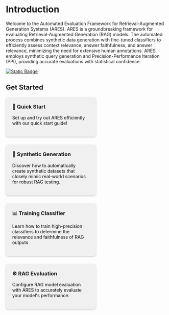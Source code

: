# Introduction

Welcome to the Automated Evaluation Framework for Retrieval-Augmented Generation Systems (ARES). ARES is a groundbreaking framework for evaluating Retrieval-Augmented Generation (RAG) models. The automated process combines synthetic data generation with fine-tuned classifiers to efficiently assess context relevance, answer faithfulness, and answer relevance, minimizing the need for extensive human annotations. ARES employs synthetic query generation and Precision-Performance Iteration (PPI), providing accurate evaluations with statistical confidence. 

<a href="https://arxiv.org/abs/2311.09476">
    <img alt="Static Badge" src="https://img.shields.io/badge/Read-ARES%20Paper-blue?style=flat&link=https%3A%2F%2Farxiv.org%2Fabs%2F2311.09476">
</a>

## Get Started

<style>
.box-link {
    flex: 0 0 calc(50% - 10px); 
    padding: 20px;
    margin: 5px;
    background: #f0f0f0;
    border-radius: 8px;
    box-shadow: 0 2px 5px rgba(0,0,0,0.2);
    transition: box-shadow 0.3s ease-in-out, border 0.3s ease-in-out;
    text-decoration: none;
    color: inherit;
}
.container {
    display: flex;
    flex-wrap: wrap;
    justify-content: flex-start;
    text-align: left;
    gap: 15px;
}
.box {
    padding: 20px;
    margin-bottom: 10px; /* Adds space between rows */
    flex: 0 0 48%; /* Ensures that only two boxes will fit in one row */
    background: #f0f0f0;
    border-radius: 8px;
    box-shadow: 0 2px 5px rgba(0,0,0,0.2);
    transition: box-shadow 0.3s ease-in-out, border 0.3s ease-in-out;
    text-decoration: none;
    color: inherit;
}
.box:hover {
    box-shadow: 0 4px 10px rgba(0,0,0,0.3);
    border-color: #333; /* Or any other color for the outline */
    border: 1px solid #333;
}
.box h3 {
    margin-top: 0;
}

.box p{
    color: black;
}
</style>

<div class="container">

<a href="installation.html" class="box">
    <h3 style="margin-top: 0px;">🚀 Quick Start</h3>
    <p>Set up and try out ARES efficiently with our quick start guide!</p>
</a>


<a href="synth_gen.html" class="box">
    <h3 style="margin-top: 0px;">💪  Synthetic Generation</h3>
    <p>Discover how to automatically create synthetic datasets that closely mimic real-world scenarios for robust RAG testing.</p>
</a>

<a href="training_classifier.html" class="box">
    <h3 style="margin-top: 0px;">📊 Training Classifier</h3>
    <p>Learn how to train high-precision classifiers to determine the relevance and faithfulness of RAG outputs</p>
</a>


<a href="rag_eval.html" class="box">
    <h3 style="margin-top: 0px;">⚙️ RAG Evaluation</h3>
    <p>Configure RAG model evaluation with ARES to accurately evaluate your model's performance.</p>
</a>


</div>